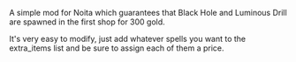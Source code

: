 A simple mod for Noita which guarantees that Black Hole and Luminous Drill are spawned in the first shop for 300 gold.

It's very easy to modify, just add whatever spells you want to the extra_items list and be sure to assign each of them a price.
